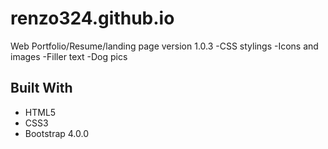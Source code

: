 # renzo324.github.io


Web Portfolio/Resume/landing page version 1.0.3
-CSS stylings
-Icons and images
-Filler text
-Dog pics

## Built With
* HTML5
* CSS3
* Bootstrap 4.0.0
